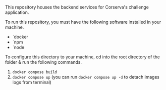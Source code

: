 This repository houses the backend services for Corserva's challenge application.

To run this repository, you must have the following software installed in your machine. 
  - `docker
  - `npm
  - `node

To configure this directory to your machine, cd into the root directory of the folder & run the following commands. 

1. `docker compose build`
2. `docker compose up` (you can run `docker compose up -d` to detach images logs from terminal)
